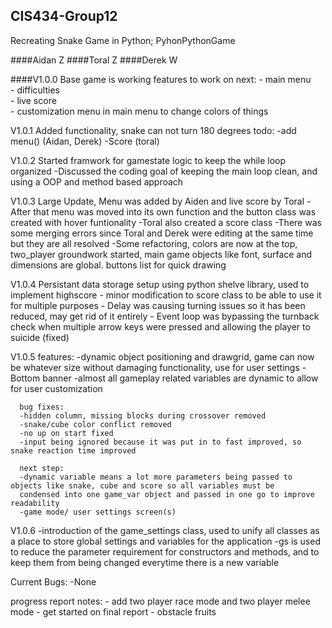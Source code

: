 ## CIS434-Group12
Recreating Snake Game in Python; PyhonPythonGame

####Aidan Z
####Toral Z
####Derek W


####V1.0.0 Base game is working
  features to work on next:
    - main menu  
    - difficulties  
    - live score  
    - customization menu in main menu to change colors of things  
    
V1.0.1 Added functionality, snake can not turn 180 degrees
  todo:
    -add menu() (Aidan, Derek)
    -Score (toral)
    
V1.0.2 Started framwork for gamestate logic to keep the while loop organized
      -Discussed the coding goal of keeping the main loop clean, and using a OOP and method based approach
      
V1.0.3 Large Update, Menu was added by Aiden and live score by Toral
      -After that menu was moved into its own function and the button class was created with hover funtionality
      -Toral also created a score class
      -There was some merging errors since Toral and Derek were editing at the same time but they are all resolved
      -Some refactoring, colors are now at the top, two_player groundwork started, main game objects like font, surface and dimensions are global. buttons list for quick drawing
      
V1.0.4 Persistant data storage setup using python shelve library, used to implement highscore
      - minor modification to score class to be able to use it for multiple purposes
      - Delay was causing turning issues so it has been reduced, may get rid of it entirely
      - Event loop was bypassing the turnback check when multiple arrow keys were pressed and allowing the player to suicide (fixed)
      
V1.0.5 
      features:
      -dynamic object positioning and drawgrid, game can now be whatever size without damaging functionality, use for user settings
      -Bottom banner
      -almost all gameplay related variables are dynamic to allow for user customization
      
      bug fixes:
      -hidden column, missing blocks during crossover removed
      -snake/cube color conflict removed
      -no up on start fixed
      -input being ignored because it was put in to fast improved, so snake reaction time improved
      
      next step:
      -dynamic variable means a lot more parameters being passed to objects like snake, cube and score so all variables must be
      condensed into one game_var object and passed in one go to improve readability
      -game mode/ user settings screen(s)
      
V1.0.6
      -introduction of the game_settings class, used to unify all classes as a place to store global settings and variables for the application
      -gs is used to reduce the parameter requirement for constructors and methods, and to keep them from being changed everytime there is a new variable

Current Bugs:
      -None


progress report notes:
      - add two player race mode and two player melee mode
      - get started on final report
      - obstacle fruits
      
